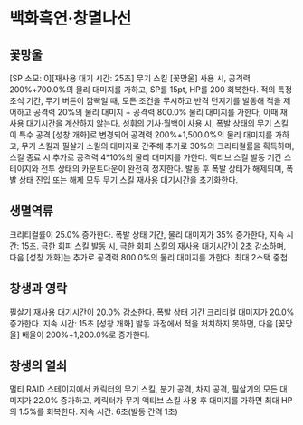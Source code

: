 # 백화흑연·창멸나선

## 꽃망울

[SP 소모: 0][재사용 대기 시간: 25초] 무기 스킬 [꽃망울] 사용 시, 공격력 200%+700.0%의 물리 대미지를 가하고, SP를 15pt, HP를 200 회복한다. 적의 특정 초식 기간, 무기 버튼이 깜빡일 때, 모든 조건을 무시하고 반격 던지기를 발동해 적을 제어하고 공격력 20%의 물리 대미지 + 공격력 800.0% 물리 대미지를 가한다, 이때 재사용 대기시간을 계산하지 않는다.
성휘의 기사·월백이 사용 시, 폭발 상태의 무기 스킬이 특수 공격 [성창 개화]로 변경되어 공격력 200%+1,500.0%의 물리 대미지를 가하고, 무기 스킬과 필살기 스킬의 대미지로 간주해 추가로 30%의 크리티컬률을 획득하며, 스킬 종료 시 추가로 공격력 4\*10%의 물리 대미지를 가한다. 액티브 스킬 발동 기간 스테이지와 전투 상태의 카운트다운이 완전히 정지한다. 발동 후 폭발 상태가 해제되며, 폭발 상태 진입 또는 해제 모두 무기 스킬 재사용 대기시간을 초기화한다.

## 생멸역류

크리티컬률이 25.0% 증가한다. 폭발 상태 기간, 물리 대미지가 35% 증가한다, 지속 시간: 15초. 극한 회피 스킬 발동 시, 극한 회피 스킬의 재사용 대기시간이 2초 감소하며, 다음 [성창 개화]는 추가로 공격력 800.0%의 물리 대미지를 가한다. 최대 2스택 중첩

## 창생과 영락

필살기 재사용 대기시간이 20.0% 감소한다.
폭발 상태 기간 크리티컬 대미지가 20.0% 증가한다.
지속 시간: 15초
[성창 개화] 발동 과정에서 적을 처치하지 못하면, 다음 [꽃망울] 배율이 200%+1,200.0%로 증가한다.

## 창생의 열쇠

멀티 RAID 스테이지에서 캐릭터의 무기 스킬, 분기 공격, 차지 공격, 필살기의 모든 대미지가 22.0% 증가하고, 캐릭터가 무기 액티브 스킬 사용 후 대미지를 가하면 최대 HP의 1.5%를 회복한다. 지속 시간: 6초(발동 간격 1초)
